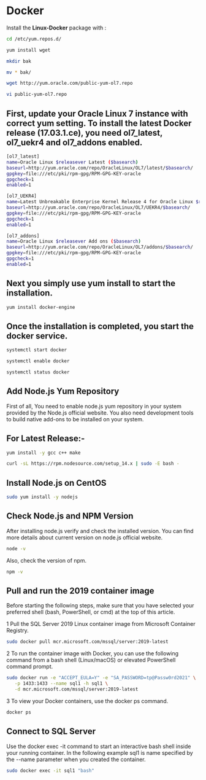 # Docker

Install the **Linux-Docker** package with :

```sh
cd /etc/yum.repos.d/ 
```

```sh
yum install wget
```
```sh
mkdir bak
```
```sh
mv * bak/
```
```sh
wget http://yum.oracle.com/public-yum-ol7.repo
```
```sh
vi public-yum-ol7.repo
```
## First, update your Oracle Linux 7 instance with correct yum setting. To install the latest Docker release (17.03.1.ce), you need ol7_latest, ol7_uekr4 and ol7_addons enabled.
```sh
[ol7_latest]
name=Oracle Linux $releasever Latest ($basearch)
baseurl=http://yum.oracle.com/repo/OracleLinux/OL7/latest/$basearch/
gpgkey=file:///etc/pki/rpm-gpg/RPM-GPG-KEY-oracle
gpgcheck=1
enabled=1

[ol7_UEKR4]
name=Latest Unbreakable Enterprise Kernel Release 4 for Oracle Linux $releasever ($basearch)
baseurl=http://yum.oracle.com/repo/OracleLinux/OL7/UEKR4/$basearch/
gpgkey=file:///etc/pki/rpm-gpg/RPM-GPG-KEY-oracle
gpgcheck=1
enabled=1

[ol7_addons]
name=Oracle Linux $releasever Add ons ($basearch)
baseurl=http://yum.oracle.com/repo/OracleLinux/OL7/addons/$basearch/
gpgkey=file:///etc/pki/rpm-gpg/RPM-GPG-KEY-oracle
gpgcheck=1
enabled=1
```
## Next you simply use yum install to start the installation.

```sh
yum install docker-engine
```

## Once the installation is completed, you start the docker service.
```sh
systemctl start docker
```
```sh
systemctl enable docker
```
```sh
systemctl status docker
```

## Add Node.js Yum Repository

First of all, You need to enable node.js yum repository in your system provided by the Node.js official website. You also need development tools to build native add-ons to be installed on your system.

## For Latest Release:- 
```sh
yum install -y gcc c++ make
```
```sh
curl -sL https://rpm.nodesource.com/setup_14.x | sudo -E bash -
```
## Install Node.js on CentOS
```sh
sudo yum install -y nodejs
```
## Check Node.js and NPM Version
After installing node.js verify and check the installed version. You can find more details about current version on node.js official website.

```sh
node -v
```
Also, check the version of npm.
```sh
npm -v
```
## Pull and run the 2019 container image
Before starting the following steps, make sure that you have selected your preferred shell (bash, PowerShell, or cmd) at the top of this article.

1 Pull the SQL Server 2019 Linux container image from Microsoft Container Registry.
```sh
sudo docker pull mcr.microsoft.com/mssql/server:2019-latest
```

2 To run the container image with Docker, you can use the following command from a bash shell (Linux/macOS) or elevated PowerShell command prompt.
```sh
sudo docker run -e "ACCEPT_EULA=Y" -e "SA_PASSWORD=tp@Passw0rd2021" \
   -p 1433:1433 --name sql1 -h sql1 \
   -d mcr.microsoft.com/mssql/server:2019-latest
```

3 To view your Docker containers, use the docker ps command.
```sh
docker ps
```

## Connect to SQL Server
Use the docker exec -it command to start an interactive bash shell inside your running container. In the following example sql1 is name specified by the --name parameter when you created the container.
```sh
sudo docker exec -it sql1 "bash"
```

